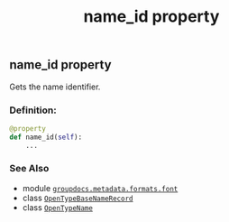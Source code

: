 ﻿---
title: name_id property
second_title: GroupDocs.Metadata for Python via .NET API References
description: 
type: docs
url: /python-net/groupdocs.metadata.formats.font/opentypebasenamerecord/name_id/
is_root: false
weight: 130
---

## name_id property


Gets the name identifier.
### Definition:
```python
@property
def name_id(self):
    ...
```

### See Also
* module [`groupdocs.metadata.formats.font`](../../)
* class [`OpenTypeBaseNameRecord`](/metadata/python-net/groupdocs.metadata.formats.font/opentypebasenamerecord)
* class [`OpenTypeName`](/metadata/python-net/groupdocs.metadata.formats.font/opentypename)
